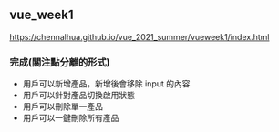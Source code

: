 ## vue_week1
https://chennalhua.github.io/vue_2021_summer/vueweek1/index.html

### 完成(關注點分離的形式)
- 用戶可以新增產品，新增後會移除 input 的內容
- 用戶可以針對產品切換啟用狀態
- 用戶可以刪除單一產品
- 用戶可以一鍵刪除所有產品

